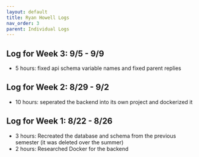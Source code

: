 ```yaml
---
layout: default
title: Ryan Howell Logs
nav_order: 3
parent: Individual Logs
---
```


## Log for Week 3:  9/5 - 9/9
 - 5 hours: fixed api schema variable names and fixed parent replies

## Log for Week 2:  8/29 - 9/2
 - 10 hours: seperated the backend into its own project and dockerized it

## Log for Week 1:  8/22 - 8/26
 - 3 hours: Recreated the database and schema from the previous semester (it was deleted over the summer)
 - 2 hours: Researched Docker for the backend